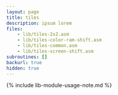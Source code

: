 ```yaml
---
layout: page
title: tiles
description: ipsum lorem
files: 
    - lib/tiles-2x2.asm
    - lib/tiles-color-ram-shift.asm
    - lib/tiles-common.asm
    - lib/tiles-screen-shift.asm 
subroutines: []
backurl: true
hidden: true
---
```

<!--more-->

{% include lib-module-usage-note.md %}
